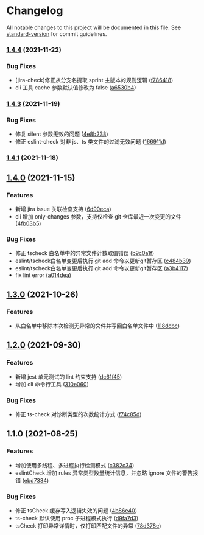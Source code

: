 # Changelog

All notable changes to this project will be documented in this file. See [standard-version](https://github.com/conventional-changelog/standard-version) for commit guidelines.

### [1.4.4](https://github.com/lzwme/fed-lint-helper/compare/v1.4.3...v1.4.4) (2021-11-22)


### Bug Fixes

* [jira-check]修正从分支名提取 sprint 主版本的规则逻辑 ([f786418](https://github.com/lzwme/fed-lint-helper/commit/f78641874faac627363cbd0c5fea0480987f1014))
* cli 工具 cache 参数默认值修改为 false ([a6530b4](https://github.com/lzwme/fed-lint-helper/commit/a6530b4beb7df0ab728dd151fd860e87a14c1ca8))

### [1.4.3](https://github.com/lzwme/fed-lint-helper/compare/v1.4.1...v1.4.3) (2021-11-19)


### Bug Fixes

* 修复 silent 参数无效的问题 ([4e8b238](https://github.com/lzwme/fed-lint-helper/commit/4e8b238ef297850d52a648853d937af302c15d75))
* 修正 eslint-check 对非 js、ts 类文件的过滤无效问题 ([166911d](https://github.com/lzwme/fed-lint-helper/commit/166911decaca24b2ee3718e5595e1bea023f6664))

### [1.4.1](https://github.com/lzwme/fed-lint-helper/compare/v1.4.0...v1.4.1) (2021-11-18)

## [1.4.0](https://github.com/lzwme/fed-lint-helper/compare/v1.3.0...v1.4.0) (2021-11-15)


### Features

* 新增 jira issue 关联检查支持 ([6d90eca](https://github.com/lzwme/fed-lint-helper/commit/6d90eca2a221b26347bfcda681bb79bf78449a90))
* cli 增加 only-changes 参数，支持仅检查 git 仓库最近一次变更的文件 ([4fb03b5](https://github.com/lzwme/fed-lint-helper/commit/4fb03b529ce746456db73cec9d10e4d930bb2811))


### Bug Fixes

* 修正 tscheck 白名单中的异常文件计数取值错误 ([b9c0a1f](https://github.com/lzwme/fed-lint-helper/commit/b9c0a1fac4c802860d21586bd93aa97bbb3b713b))
* eslint/tscheck白名单变更后执行 git add 命令以更新git暂存区 ([c484b39](https://github.com/lzwme/fed-lint-helper/commit/c484b39a8940597940161af762cf71fde507a435))
* eslint/tscheck白名单变更后执行 git add 命令以更新git暂存区 ([a3b4117](https://github.com/lzwme/fed-lint-helper/commit/a3b411745187f20415527b94d2b42c9ec35cefc4))
* fix lint error ([a014dea](https://github.com/lzwme/fed-lint-helper/commit/a014dea331bed9dfc8e229418f83d96e96db9485))

## [1.3.0](https://github.com/lzwme/fed-lint-helper/compare/v1.2.0...v1.3.0) (2021-10-26)


### Features

* 从白名单中移除本次检测无异常的文件并写回白名单文件中 ([118dcbc](https://github.com/lzwme/fed-lint-helper/commit/118dcbc7cc5897e1305d3045ffb90d07624b70de))

## [1.2.0](https://github.com/lzwme/fed-lint-helper/compare/v1.1.0...v1.2.0) (2021-09-30)


### Features

* 新增 jest 单元测试的 lint 约束支持 ([dc61f45](https://github.com/lzwme/fed-lint-helper/commit/dc61f4519c1eb5d8421fb0f8dbc986714dec11cc))
* 增加 cli 命令行工具 ([310e060](https://github.com/lzwme/fed-lint-helper/commit/310e060f393ca38840c6866dd225244ecada0210))


### Bug Fixes

* 修正 ts-check 对诊断类型的次数统计方式 ([f74c85d](https://github.com/lzwme/fed-lint-helper/commit/f74c85d67153cf349befe7c4d50799d4b87c67f5))

## 1.1.0 (2021-08-25)


### Features

* 增加使用多线程、多进程执行检测模式 ([c382c34](https://github.com/lzwme/fed-lint-helper/commit/c382c34ba34eec451969eaace71351b64f43781c))
* eslintCheck 增加 rules 异常类型数量统计信息，并忽略 ignore 文件的警告报错 ([ebd7334](https://github.com/lzwme/fed-lint-helper/commit/ebd73344e514d9945f2b6fa24d13069261bb8000))


### Bug Fixes

* 修正 tsCheck 缓存写入逻辑失效的问题 ([4b86e40](https://github.com/lzwme/fed-lint-helper/commit/4b86e4052f836f3f13a21d2997219817ad242336))
* ts-check 默认使用 proc 子进程模式执行 ([d9fa7d3](https://github.com/lzwme/fed-lint-helper/commit/d9fa7d3735a9406f56a894b11775af63280263f4))
* tsCheck 打印异常详情时，仅打印匹配文件的异常 ([78d378e](https://github.com/lzwme/fed-lint-helper/commit/78d378e64b5ef0c0c15c3b367e3b668d445a31e1))
